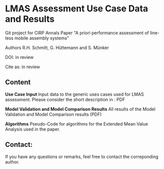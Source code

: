 # LMAS Assessment Use Case Data and Results

Git project for CIRP Annals Paper "A priori performance assessment of line-less mobile assembly systems" 

Authors R.H. Schmitt, G. Hüttemann and S. Münker

DOI: in review

Cite as: in review

## Content

**Use Case Input**
Input data to the generic uses cases used for LMAS assessment. Please consider the short description in : PDF

**Model Validation and Model Comparison Results**
All results of the Model Validation and Model Comparison results (PDF)

**Algorithms**
Pseudo-Code for algorithms for the Extended Mean Value Analysis used in the paper. 

## Contact:
If you have any questions or remarks, feel free to contact the correponding author.
